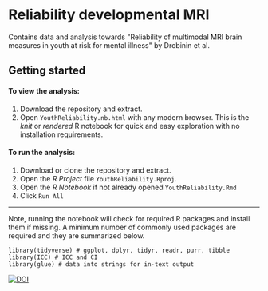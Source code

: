 # Reliability developmental MRI

Contains data and analysis towards "Reliability of multimodal MRI brain measures in youth at risk for mental illness" by Drobinin et al.


## Getting started

#### To view the analysis:

1. Download the repository and extract.
2. Open `YouthReliability.nb.html` with any modern browser. This is the _knit_ or _rendered_ R notebook for quick and easy exploration with no installation requirements.

#### To run the analysis:

1. Download or clone the repository and extract.
2. Open the _R Project_ file `YouthReliability.Rproj`.
3. Open the _R Notebook_ if not already opened `YouthReliability.Rmd`
4. Click `Run All`


---

Note, running the notebook will check for required R packages and install them if missing. A minimum number of commonly used packages are required and they are summarized below.

```{r}
library(tidyverse) # ggplot, dplyr, tidyr, readr, purr, tibble
library(ICC) # ICC and CI
library(glue) # data into strings for in-text output
```

[![DOI](https://zenodo.org/badge/200237986.svg)](https://zenodo.org/badge/latestdoi/200237986)
